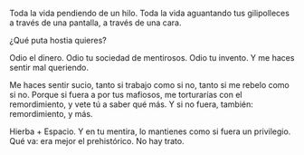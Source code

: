 Toda la vida pendiendo de un hilo. Toda la vida aguantando tus gilipolleces a través de una pantalla, a través de una cara.

¿Qué puta hostia quieres?

Odio el dinero. Odio tu sociedad de mentirosos. Odio tu invento. Y me haces sentir mal queriendo.

Me haces sentir sucio, tanto si trabajo como si no, tanto si me rebelo como si no. Porque si fuera a por tus mafiosos, me torturarías con el remordimiento, y vete tú a saber qué más. Y si no fuera, también: remordimiento, y más.

Hierba + Espacio. Y en tu mentira, lo mantienes como si fuera un privilegio. Qué va: era mejor el prehistórico. No hay trato.
